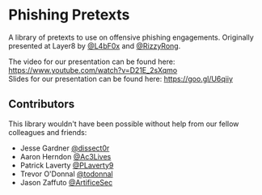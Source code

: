 # Phishing Pretexts
A library of pretexts to use on offensive phishing engagements. Originally presented at Layer8 by [@L4bF0x](https://twitter.com/L4bf0x) and [@RizzyRong](https://twitter.com/RizzyRong).

The video for our presentation can be found here: https://www.youtube.com/watch?v=D21E_2sXqmo  
Slides for our presentation can be found here: https://goo.gl/U6qiiy

## Contributors
This library wouldn't have been possible without help from our fellow colleagues and friends:
- Jesse Gardner [@dissect0r](https://twitter.com/dissect0r)
- Aaron Herndon [@Ac3Lives](https://twitter.com/ac3lives)
- Patrick Laverty [@PLaverty9](https://twitter.com/plaverty9)
- Trevor O'Donnal [@todonnal](https://twitter.com/todonnal)
- Jason Zaffuto [@ArtificeSec](https://twitter.com/ArtificeSec)
